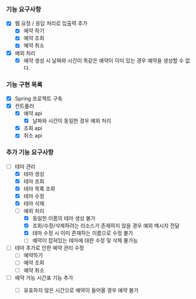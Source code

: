 ### 기능 요구사항
- [x] 웹 요청 / 응답 처리로 입출력 추가
  - [x] 예약 하기
  - [x] 예약 조회
  - [x] 예약 취소
- [x] 예외 처리
  - [x] 예약 생성 시 날짜와 시간이 똑같은 예약이 이미 있는 경우 예약을 생성할 수 없다.

### 기능 구현 목록
- [x] Spring 프로젝트 구축
- [x] 컨트롤러
  - [x] 예약 api
    - [x] 날짜와 시간이 동일한 경우 예외 처리
  - [x] 조회 api
  - [x] 취소 api

### 추가 기능 요구사항
- [ ] 테마 관리
  - [x] 테마 생성
  - [x] 테마 조회
  - [x] 테마 목록 조회
  - [x] 테마 수정
  - [x] 테마 삭제
  - [ ] 예외 처리
    - [x] 동일한 이름의 테마 생성 불가
    - [x] 조회/수정/삭제하려는 리소스가 존재하지 않을 경우 예외 메시지 전달
    - [x] 테마 수정 시 이미 존재하는 이름으로 수정 불가
    - [ ] 예약이 잡혀있는 테마에 대한 수정 및 삭제 불가능
- [ ] 테마 추가로 인한 예약 관리 수정
  - [ ] 예약하기
  - [ ] 예약 조회
  - [ ] 예약 취소
- [ ] 예약 가능 시간표 기능 추가
  - [ ] 유효하지 않은 시간으로 예약이 들어올 경우 예약 불가

